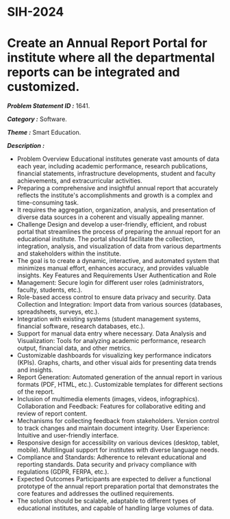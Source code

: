 # SIH-2024

# Create an Annual Report Portal for institute where all the departmental reports can be integrated and customized.


***Problem Statement ID :*** 1641.

***Category :*** Software.

***Theme :*** Smart Education.

***Description :***

- Problem Overview Educational institutes generate vast amounts of data each year, including academic performance, research publications, financial statements, infrastructure developments, student and faculty achievements, and extracurricular activities.
- Preparing a comprehensive and insightful annual report that accurately reflects the institute's accomplishments and growth is a complex and time-consuming task.
- It requires the aggregation, organization, analysis, and presentation of diverse data sources in a coherent and visually appealing manner.
- Challenge Design and develop a user-friendly, efficient, and robust portal that streamlines the process of preparing the annual report for an educational institute. The portal should facilitate the collection, integration, analysis, and visualization of data from various departments and stakeholders within the institute.
- The goal is to create a dynamic, interactive, and automated system that minimizes manual effort, enhances accuracy, and provides valuable insights. Key Features and Requirements User Authentication and Role
- Management: Secure login for different user roles (administrators, faculty, students, etc.).
- Role-based access control to ensure data privacy and security. Data Collection and Integration: Import data from various sources (databases, spreadsheets, surveys, etc.).
- Integration with existing systems (student management systems, financial software, research databases, etc.).
- Support for manual data entry where necessary. Data Analysis and Visualization: Tools for analyzing academic performance, research output, financial data, and other metrics.
- Customizable dashboards for visualizing key performance indicators (KPIs). Graphs, charts, and other visual aids for presenting data trends and insights.
- Report Generation: Automated generation of the annual report in various formats (PDF, HTML, etc.). Customizable templates for different sections of the report.
- Inclusion of multimedia elements (images, videos, infographics). Collaboration and Feedback: Features for collaborative editing and review of report content.
- Mechanisms for collecting feedback from stakeholders. Version control to track changes and maintain document integrity. User Experience: Intuitive and user-friendly interface.
- Responsive design for accessibility on various devices (desktop, tablet, mobile). Multilingual support for institutes with diverse language needs.
- Compliance and Standards: Adherence to relevant educational and reporting standards. Data security and privacy compliance with regulations (GDPR, FERPA, etc.).
- Expected Outcomes Participants are expected to deliver a functional prototype of the annual report preparation portal that demonstrates the core features and addresses the outlined requirements.
- The solution should be scalable, adaptable to different types of educational institutes, and capable of handling large volumes of data.
